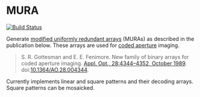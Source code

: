 # MURA

[![Build Status](https://travis-ci.org/kkretschmer/MURA.jl.svg?branch=master)](https://travis-ci.org/kkretschmer/MURA.jl)

Generate [modified uniformly redundant arrays][mura] (MURAs) as
described in the publication below.  These arrays are used for [coded
aperture][ca] imaging.

[mura]: https://en.wikipedia.org/wiki/Modified_Uniformly_Redundant_Array
[ca]: https://en.wikipedia.org/wiki/Coded_aperture

> S. R. Gottesman and E. E. Fenimore. New family of binary arrays for
> coded aperture imaging. [Appl. Opt., 28:4344–4352, October
> 1989][ads]. doi:[10.1364/AO.28.004344](https://doi.org/10.1364/AO.28.004344).

[ads]: http://adsabs.harvard.edu/abs/1989ApOpt..28.4344G

Currently implements linear and square patterns and their decoding arrays.
Square patterns can be mosaicked.
